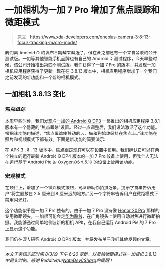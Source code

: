 # 一加相机为一加 7 Pro 增加了焦点跟踪和微距模式

> 原文：<https://www.xda-developers.com/oneplus-camera-3-8-13-focus-tracking-macro-mode/>

我们离 Android Q 的发布日期越来越近了，但在此之前还有一个来自谷歌的公开测试版。一加等其他智能手机品牌也有自己的 Android Q 测试程序，今天早些时候，该公司开始推出第四个测试版。我们获得了一加 7 Pro 的版本，并发现一加相机应用程序获得了更新。现在在 3.8.13 版本中，相机应用程序增加了一个我们之前发现的新功能和一个新的相机模式。

## 一加相机 3.8.13 变化

### 焦点跟踪

本周早些时候，我们[发现](https://www.xda-developers.com/oneplus-camera-focus-tracking-people-cats-dogs/)与[一加的 Android Q DP3](https://www.xda-developers.com/oneplus-7-pro-oneplus-6-oneplus-6t-android-q-dp3-new-features/) 一起推出的相机应用程序 3.8.1 版本有一个隐藏的“焦点跟踪”设置。经过一点调整后，我们设法激活了这个功能。根据该功能的描述，“焦点跟踪使移动的人、猫和狗始终保持在焦点上。”该功能在照片和视频模式下都有效。下面是新功能的简要演示:

在 APK 3 . 8 . 13 版本中，焦点跟踪现在可以在设置中使用。我们确认它可以在两个独立的运行最新 Android Q DP4 版本的一加 7 Pro 设备上使用，但我个人无法在运行基于 Android Pie 的 OxygenOS 9.5.10 的设备上使用该功能。

### 宏观模式

在顶栏上，增加了一个微距模式按钮，可以帮助你拍摄近景。提示字符串告诉用户“将主题放在 2.5 厘米到 8 厘米远的地方。”另一个字符串告诉用户在微距模式下禁用闪光灯。

这个功能似乎是一加 7 Pro 独有的。由于一加 7 Pro 没有像 [Honor 20 Pro](https://www.xda-developers.com/honor-20-pro-review/) 那样的专用微距镜头，一加很可能会走[华为路线](https://www.xda-developers.com/huawei-mate-20-pro-super-macro-mode/)，在广角镜头上使用自动对焦进行微距拍摄。我能够通过简单地侧装新的相机 APK，在我自己运行 Android Pie 的 7 Pro 上显示这个功能。

我们仍在深入研究 Android Q DP4 版本，并将发布关于我们其他发现的文章。

* * *

*本文于美国东部时间 8/3/19 下午 6:20 更新，以反映微距模式在一加相机 3.8.13 中是实时的。感谢 Redditor/u/[NateDevCSharp](https://www.reddit.com/r/oneplus/comments/clkyls/oneplus_camera_version_3813/evwo9i7/?context=3)的提醒！*